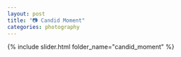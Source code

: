 ```yaml
---
layout: post
title: "📷 Candid Moment"
categories: photography
---
```

<!-- Slideshow container -->
{% include slider.html folder_name="candid_moment" %}
